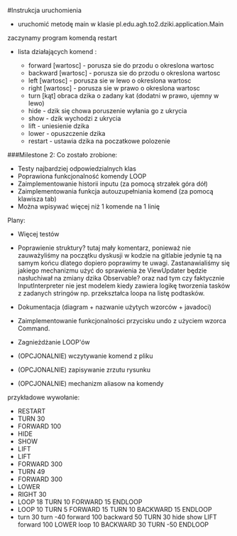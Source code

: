 #Instrukcja uruchomienia

* uruchomić metodę main w klasie pl.edu.agh.to2.dziki.application.Main

zaczynamy program komendą restart
* lista działających komend :

    * forward [wartosc] - porusza sie do przodu o okreslona wartosc
    * backward [wartosc] - porusza sie do przodu o okreslona wartosc
    * left [wartosc] - porusza sie w lewo o okreslona wartosc
    * right [wartosc] - porusza sie w prawo o okreslona wartosc
    * turn [kąt] obraca dzika o zadany kat (dodatni w prawo, ujemny w lewo)
    * hide - dzik się chowa poruszenie wyłania go z ukrycia
    * show - dzik wychodzi z ukrycia
    * lift - uniesienie dzika
    * lower - opuszczenie dzika
    * restart - ustawia dzika na poczatkowe polozenie


###Milestone 2:
Co zostało zrobione:
* Testy najbardziej odpowiedzialnych klas
* Poprawiona funkcjonalność komendy LOOP
* Zaimplementowanie historii inputu (za pomocą strzałek góra dół)
* Zaimplementowania funkcja autouzupełniania komend (za pomocą klawisza tab)
* Można wpisywać więcej niż 1 komende na 1 linię


Plany:
 * Więcej testów
 * Poprawienie struktury? tutaj mały komentarz, ponieważ nie zauważyliśmy na początku dyskusji w kodzie na gitlabie
 jedynie tą na samym końcu dlatego dopiero poprawimy te uwagi. Zastanawialiśmy się jakiego mechanizmu użyć do sprawienia
 że ViewUpdater będzie nasłuchiwał na zmiany dzika Observable? oraz nad tym czy faktycznie InputInterpreter nie jest modelem
 kiedy zawiera logikę tworzenia tasków z zadanych stringów np. przekształca loopa na listę podtasków.
 
 * Dokumentacja (diagram + nazwanie użytych wzorców + javadoci)
 * Zaimplementowanie funkcjonalności przycisku undo z użyciem wzorca Command.
 * Zagnieżdżanie LOOP'ów
 * (OPCJONALNIE) wczytywanie komend z pliku
 * (OPCJONALNIE) zapisywanie zrzutu rysunku
 * (OPCJONALNIE) mechanizm aliasow na komendy
 

przykładowe wywołanie:
* RESTART
* TURN 30
* FORWARD 100
* HIDE
* SHOW
* LIFT
* LIFT
* FORWARD 300
* TURN 49
* FORWARD 300
* LOWER
* RIGHT 30
* LOOP 18 TURN 10 FORWARD 15 ENDLOOP
* LOOP 10 TURN 5 FORWARD 15 TURN 10 BACKWARD 15 ENDLOOP
* turn 30 turn -40 forward 100 backward 50 TURN 30 hide show LIFT forward 100 LOWER loop 10 BACKWARD 30 TURN -50 ENDLOOP